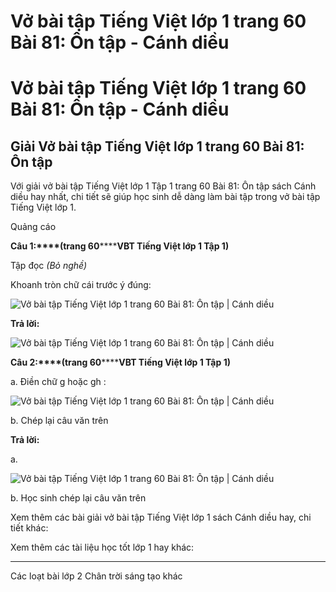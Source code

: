# Vở bài tập Tiếng Việt lớp 1 trang 60 Bài 81: Ôn tập - Cánh diều

# Vở bài tập Tiếng Việt lớp 1 trang 60 Bài 81: Ôn tập - Cánh diều

## Giải Vở bài tập Tiếng Việt lớp 1 trang 60 Bài 81: Ôn tập

Với giải vở bài tập Tiếng Việt lớp 1 Tập 1 trang 60 Bài 81: Ôn tập sách Cánh diều hay nhất, chi tiết sẽ giúp học sinh dễ dàng làm bài tập trong vở bài tập Tiếng Việt lớp 1.

Quảng cáo

**Câu 1:****(trang 60********VBT Tiếng Việt lớp 1 Tập 1)**

Tập đọc _(Bỏ nghề)_

Khoanh tròn chữ cái trước ý đúng:

![Vở bài tập Tiếng Việt lớp 1 trang 60 Bài 81: Ôn tập | Cánh diều](https://www.vietjack.com/vbt-tieng-viet-1-cd/images/bai-81-on-tap-87602.png)

**Trả lời:**

![Vở bài tập Tiếng Việt lớp 1 trang 60 Bài 81: Ôn tập | Cánh diều](https://www.vietjack.com/vbt-tieng-viet-1-cd/images/bai-81-on-tap-87607.png)

**Câu 2:****(trang 60********VBT Tiếng Việt lớp 1 Tập 1)**

a. Điền chữ g hoặc gh :

![Vở bài tập Tiếng Việt lớp 1 trang 60 Bài 81: Ôn tập | Cánh diều](https://www.vietjack.com/vbt-tieng-viet-1-cd/images/bai-81-on-tap-87604.png)

b. Chép lại câu văn trên

**Trả lời:**

a. 

![Vở bài tập Tiếng Việt lớp 1 trang 60 Bài 81: Ôn tập | Cánh diều](https://www.vietjack.com/vbt-tieng-viet-1-cd/images/bai-81-on-tap-87606.png)

b. Học sinh chép lại câu văn trên

Xem thêm các bài giải vở bài tập Tiếng Việt lớp 1 sách Cánh diều hay, chi tiết khác:

Xem thêm các tài liệu học tốt lớp 1 hay khác:

* * *

Các loạt bài lớp 2 Chân trời sáng tạo khác
